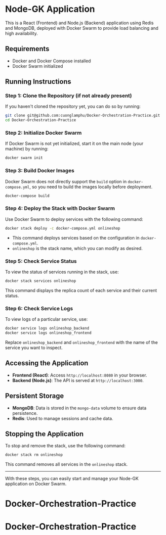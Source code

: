 
# Node-GK Application

This is a React (Frontend) and Node.js (Backend) application using Redis and MongoDB, deployed with Docker Swarm to provide load balancing and high availability.

## Requirements

- Docker and Docker Compose installed
- Docker Swarm initialized

## Running Instructions

### Step 1: Clone the Repository (if not already present)

If you haven't cloned the repository yet, you can do so by running:

```bash
git clone git@github.com:cuonglamphu/Docker-Orchestration-Practice.git
cd Docker-Orchestration-Practice
```

### Step 2: Initialize Docker Swarm

If Docker Swarm is not yet initialized, start it on the main node (your machine) by running:

```bash
docker swarm init
```

### Step 3: Build Docker Images

Docker Swarm does not directly support the `build` option in `docker-compose.yml`, so you need to build the images locally before deployment.

```bash
docker-compose build
```

### Step 4: Deploy the Stack with Docker Swarm

Use Docker Swarm to deploy services with the following command:

```bash
docker stack deploy -c docker-compose.yml onlineshop
```

- This command deploys services based on the configuration in `docker-compose.yml`.
- `onlineshop` is the stack name, which you can modify as desired.

### Step 5: Check Service Status

To view the status of services running in the stack, use:

```bash
docker stack services onlineshop
```

This command displays the replica count of each service and their current status.

### Step 6: Check Service Logs

To view logs of a particular service, use:

```bash
docker service logs onlineshop_backend
docker service logs onlineshop_frontend
```

Replace `onlineshop_backend` and `onlineshop_frontend` with the name of the service you want to inspect.

## Accessing the Application

- **Frontend (React)**: Access `http://localhost:8080` in your browser.
- **Backend (Node.js)**: The API is served at `http://localhost:3000`.

## Persistent Storage

- **MongoDB**: Data is stored in the `mongo-data` volume to ensure data persistence.
- **Redis**: Used to manage sessions and cache data.

## Stopping the Application

To stop and remove the stack, use the following command:

```bash
docker stack rm onlineshop
```

This command removes all services in the `onlineshop` stack.

---

With these steps, you can easily start and manage your Node-GK application on Docker Swarm.
# Docker-Orchestration-Practice
# Docker-Orchestration-Practice
